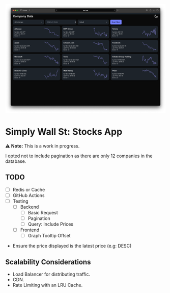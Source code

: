 ![SWS App Screenshot](/_docs/sws-ss.png)

# Simply Wall St: Stocks App

⚠️ **Note:** This is a work in progress.

I opted not to include pagination as there are only 12 companies in the database.

## TODO

- [ ] Redis or Cache
- [ ] GitHub Actions
- [ ] Testing
  - [ ] Backend
    - [ ] Basic Request
    - [ ] Pagination
    - [ ] Query: Include Prices
  - [ ] Frontend
    - [ ] Graph Tooltip Offset

 * Ensure the price displayed is the latest price (e.g: DESC)

## Scalability Considerations

 * Load Balancer for distributing traffic.
 * CDN.
 * Rate Limiting with an LRU Cache. 
